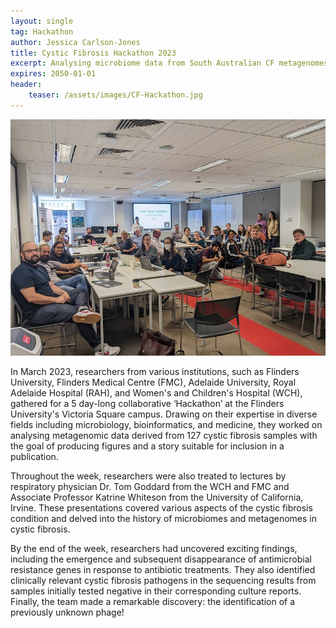 ```yaml
---
layout: single
tag: Hackathon
author: Jessica Carlson-Jones
title: Cystic Fibrosis Hackathon 2023
excerpt: Analysing microbiome data from South Australian CF metagenomes
expires: 2050-01-01
header:
    teaser: /assets/images/CF-Hackathon.jpg
---
```


![](/assets/images/CF-Hackathon.jpg)

In March 2023, researchers from various institutions, such as Flinders University, Flinders Medical Centre (FMC), Adelaide University, Royal Adelaide Hospital (RAH), and Women's and Children's Hospital (WCH), gathered for a 5 day-long collaborative ‘Hackathon’ at the Flinders University's Victoria Square campus. Drawing on their expertise in diverse fields including microbiology, bioinformatics, and medicine, they worked on analysing metagenomic data derived from 127 cystic fibrosis samples with the goal of producing figures and a story suitable for inclusion in a publication. 

Throughout the week, researchers were also treated to lectures by respiratory physician Dr. Tom Goddard from the WCH and FMC and Associate Professor Katrine Whiteson from the University of California, Irvine. These presentations covered various aspects of the cystic fibrosis condition and delved into the history of microbiomes and metagenomes in cystic fibrosis. 

By the end of the week, researchers had uncovered exciting findings, including the emergence and subsequent disappearance of antimicrobial resistance genes in response to antibiotic treatments. They also identified clinically relevant cystic fibrosis pathogens in the sequencing results from samples initially tested negative in their corresponding culture reports. Finally, the team made a remarkable discovery: the identification of a previously unknown phage!


